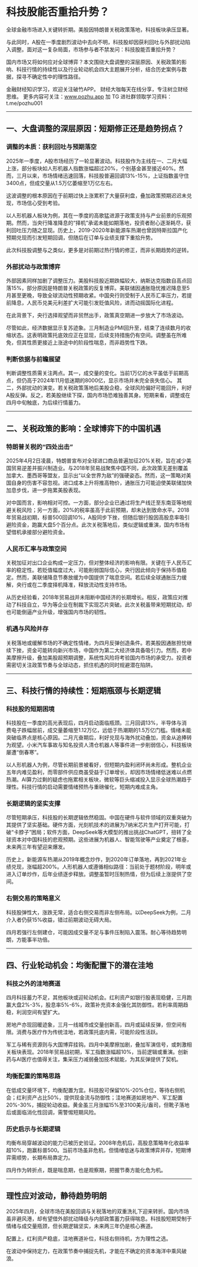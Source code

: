 # 科技股能否重拾升势？

全球金融市场进入关键转折期。美股因特朗普关税政策落地，科技板块承压显著。

与此同时，A股在一季度剧烈波动中去向不明，科技股却因获利回吐与外部扰动陷入调整。面对这一复杂局面，市场参与者不禁发问：科技股能否重拾升势？

国内市场又将如何应对全球博弈？本文围绕大盘调整的深层原因、关税政策的影响、科技行情的持续性以及行业轮动机会四大主题展开分析，结合历史案例与数据，探寻不确定性中的理性路径。

金融财经知识学习，欢迎关注破竹APP。
财经大咖每天在线分享，专注树立财经思维。
更多内容可关注：www.pozhu.app
加 TG 进社群领取学习资料：t.me/pozhu001


---

## 一、大盘调整的深层原因：短期修正还是趋势拐点？

### 调整的本质：获利回吐与预期落空
2025年一季度，A股市场经历了一轮显著波动。科技股作为主线在一、二月大幅上涨，部分板块如人形机器人指数涨幅超过20%，个别基金甚至接近40%。然而，三月以来，市场情绪迅速回落，科技股普遍回调13%-15%，上证指数虽守住3400点，但成交量从1.5万亿萎缩至1万亿左右。

这波调整的根本原因在于前期过快上涨累积了大量获利盘，叠加政策预期迟迟未兑现，市场信心受到考验。

以人形机器人板块为例，其在一季度的高歌猛进源于政策支持与产业前景的乐观预期。然而，当央行降准降息的“择机”承诺未能如期落地，投资者耐心逐渐耗尽，获利回吐压力随之显现。历史上，2019-2020年新能源车热潮也曾因特斯拉国产化预期兑现而引发短期回调，但随后在订单与业绩支撑下重拾升势。

此次科技股调整与之类似，更多是对前期过热行情的修正，而非长期趋势的逆转。

### 外部扰动与政策博弈
外部因素同样加剧了调整压力。美股科技股近期跌幅较大，纳斯达克指数自高点回落15%，部分原因是特朗普关税政策的反复博弈。美联储因通胀隐忧推迟降息至5月甚至更晚，导致全球流动性预期收紧。中国央行则受制于人民币汇率压力，若提前降息，人民币兑美元利差扩大可能引发贬值风险，进而动摇国际化进程。

在此背景下，央行选择观望而非贸然出手，政策真空期进一步放大了市场波动。

尽管如此，经济数据显示复苏迹象。三月制造业PMI回升至，结束了连续数月的收缩状态。这表明政策托底效应正在显现，后续支持措施仍有空间。调整虽在所难免，但其性质更接近上涨途中的阶段性喘息，而非趋势性下跌。

### 判断依据与前瞻展望
判断调整性质需关注两点。其一，成交量的变化。当前1万亿的水平虽低于前期高点，但仍高于2024年11月低迷期的8000亿，显示市场并未完全丧失信心。
其二，外部扰动的演变。若关税政策落地后美股企稳，全球风险偏好可能回升，利好A股反弹。反之，若美股继续下探，国内市场恐难独善其身。短期来看，调整或在四月中旬触底，为后续行情蓄力。

---

## 二、关税政策的影响：全球博弈下的中国机遇

### 特朗普关税的“四处出击”
2025年4月2日凌晨，特朗普宣布对全球进口商品普遍加征20%关税，旨在减少美国贸易逆差并振兴制造业。与2018年贸易战聚焦中国不同，此次政策无差别覆盖加拿大、墨西哥等盟友，显示出“以全世界为敌”的强硬姿态。然而，这一策略对美国自身的伤害不容忽视。进口成本上升将推高物价，通胀压力可能迫使美联储加快加息步伐，进一步拖累美股表现。

对中国而言，影响相对可控。一方面，部分企业已通过将生产线迁至东南亚等地规避关税风险；另一方面，20%的税率虽高于此前预期，却未达到致命水平。2018年贸易战初期，标普500回调10%，A股同步下挫，但随后银行股因高股息率吸引避险资金，跑赢大盘5个百分点。此次关税落地后，类似逻辑或重演，国内市场有望借机承接部分避险资金。

### 人民币汇率与政策空间
关税加征对出口企业构成一定压力，但对整体经济的影响有限。关键在于人民币汇率的稳定性。若贬值幅度过大，可能削弱国际信心，央行因此倾向于保持币值稳定。然而，美联储降息节奏放缓为中国提供了喘息空间。若后续全球通胀压力缓解，央行或在二季度择机降准，释放流动性支持市场。

从历史经验看，2018年贸易战并未阻断中国经济的长期增长。相反，政策应对推动了科技自立，华为等企业在制裁下实现芯片突破。此次关税虽带来短期扰动，却也可能倒逼产业升级，增强国内市场的韧性。

### 机遇与风险并存
关税落地或缓解市场的不确定性情绪，为四月反弹创造条件。若美股因通胀担忧继续下挫，资金可能转向新兴市场，中国作为第二大经济体具备吸引力。然而，若中美摩擦升级，叠加美股超预期调整，系统性风险将考验国内市场的承受力。投资者需密切关注政策节奏与全球动态，抓住机遇的同时规避潜在陷阱。

---

## 三、科技行情的持续性：短期瓶颈与长期逻辑

### 科技股的短期困境
科技股在一季度的高光表现后，四月启动面临瓶颈。三月回调13%，半导体与消费电子跌幅居前，成交量萎缩至1.12万亿，远低于热潮期的1.5万亿门槛。情绪未能突破临界点是核心原因。二月亢奋期后，利好兑现与海外扰动叠加，资金从追捧转为观望。小米汽车事故与知名投资人清仓机器人等事件进一步削弱信心，科技板块屡遭“倒春寒”。

以人形机器人为例，尽管长期前景被看好，但短期内盈利闭环尚未形成。整机企业五年内难见盈利，而零部件供应商虽受益于订单增长，却因市场情绪低迷难以点燃热潮。AI算力过剩的疑虑也拖累相关板块，微软等巨头缩减投入显示全球热潮趋于理性。科技行情的启动需要情绪预热与重磅催化，短期内难成主角。

### 长期逻辑的坚实支撑
尽管短期承压，科技股的长期逻辑依然稳固。中国在硬件与软件领域的双重突破为其提供了坚实基础。硬件方面，光刻机技术的进展为7纳米芯片生产打开可能，打破“卡脖子”困局；软件方面，DeepSeek等大模型的推出挑战ChatGPT，扭转了全球资本对中国科技的悲观预期。这些进展为机器人、智能驾驶等产业奠定了根基，未来两三年有望迎来爆发。

历史上，新能源车热潮从2019年概念炒作，到2020年订单落地，再到2021年业绩兑现，涨幅超200%。人形机器人或遵循相似路径：当前处于题材阶段，明年或进入订单炒作，后年业绩逐步释放。调整虽暂时压制热情，但为后续上涨提供了空间。

### 右侧交易的策略意义
科技股弹性大，涨跌无常，适合右侧交易而非左侧布局。以DeepSeek为例，二月介入者仍获15%收益，错过前期波动无碍大局。

四月若强行左侧建仓，可能因成交量不足与事件压制陷入震荡。耐心等待趋势明朗，方能事半功倍。

---

## 四、行业轮动机会：均衡配置下的潜在洼地

### 科技之外的洼地赛道
四月科技蓄力不足，其他板块或迎轮动机会。红利资产如银行股表现稳健，三月跑赢大盘2%-3%，股息率5%-6%，政策补充资本金强化其防御性。若利率周期趋稳，利润空间有望扩大。

房地产亦现回暖迹象，三月一线城市成交量创新高，四月或延续反弹，但空间有限。消费与医疗作为传统洼地，若政策托底内需，可能阶段性活跃。

军工与稀有资源则与大国博弈挂钩。四月中美摩擦加剧，叠加军演信号，或刺激相关板块表现。2018年贸易战初期，军工指数涨幅超10%，当前逻辑或重演。创新药与AI医疗也值得关注，集采压力减弱叠加技术赋能，为其反弹提供了契机。

### 均衡配置的策略思路
在低成交量环境下，均衡配置为宜。科技股可保留10%-20%仓位，等待右侧机会；红利资产占比50%，提供现金流与防御性；洼地赛道如房地产、军工配置20%-30%，捕捉轮动收益。黄金虽三月涨幅15%至3100美元/盎司，但靴子落地后或面临消化性回调，需警惕短期风险。

### 历史启示与长期逻辑
均衡布局穿越波动的能力已被历史验证。2008年危机后，高股息策略年化收益率超10%，跑赢标普500。当前市场虽非危机，但情绪低迷与政策博弈并存，短期博弈需顺势，长期布局靠定力。

四月作为转折点，既是喘息期，也是观察期，把握节奏方能化危为机。

---

## 理性应对波动，静待趋势明朗

2025年四月，全球市场在美股回调与关税落地的双重洗礼下迎来转折。国内市场虽非避风港，却有望借外部扰动降级与内部政策蓄力获得喘息。科技股短期受制于情绪与成交量瓶颈，但长期逻辑坚实，未来两三年仍是核心赛道。

配置上，红利资产稳底，洼地赛道补位，科技右侧待机，方为理性之选。

在波动中保持定力，在政策节奏中捕捉先机，才能在不确定的资本海洋中乘风破浪。



